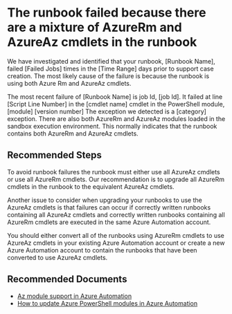 <properties
pageTitle="Runbook failure may be because there are a mixture AzureRm and AzureAz cmdlets in the runbook."
description="Runbook failed with symptoms that indicate there is a mixture of AzureRm and AzureAz cmdlets in the runbook."
infoBubbleText="The runbook may have failed because of AzureRm and AzureAz cmdlets in the runbook. See details on the right."
service="microsoft.automation"
resource="runbooks"
authoralias="stevechi"
authors="stevechi"
displayOrder=""
articleId="runbookfailedaz-rm-modules-edcf4092-4d6f-405f-ace6-657e789805bb"
diagnosticScenario="AAAzAndRmModulesInSandbox"
selfHelpType="diagnostics"
supportTopicIds="32635012,32599853,32599860,32599908,32615224"
resourceTags="windows"
productPesIds="15607"
cloudEnvironments="public"
/>
# The runbook failed because there are a mixture of AzureRm and AzureAz cmdlets in the runbook

<!--issueDescription-->
We have investigated and identified that your runbook, <!--$RunbookName-->[Runbook Name]<!--/$RunbookName-->, failed <!--$FailedJobs-->[Failed Jobs]<!--/$FailedJobs--> times in the <!--$TimeRange-->[Time Range]<!--/$TimeRange--> days prior to support case creation. The most likely cause of the failure is because the runbook is using both Azure  Rm and AzureAz cmdlets.

The most recent failure of <!--$RunbookName-->[Runbook Name]<!--/$RunbookName--> is job Id, <!--$JobId-->[job Id]<!--/$JobId-->. It failed at line <!--$ScriptLineNumber-->[Script Line Number]<!--/$ScriptLineNumber--> in the <!--$Cmdlet-->[cmdlet name]<!--/$Cmdlet--> cmdlet in the PowerShell module, <!--$Module-->[module]<!--/$Module--> <!--$Version-->[version number]<!--/$Version-->  The exception we detected is a <!--$Category-->[category]<!--/$Category--> exception. There are also both AzureRm and AzureAz modules loaded in the sandbox execution environment. This normally indicates that the runbook contains both AzureRm and AzureAz cmdlets.
<!--/issueDescription-->

## **Recommended Steps**

To avoid runbook failures the runbook must either use all AzureAz cmdlets or use all AzureRm cmdlets. Our recommendation is to upgrade all AzureRm cmdlets in the runbook to the equivalent AzureAz cmdlets.

Another issue to consider when upgrading your runbooks to use the AzureAz cmdlets is that failures can occur if correctly written runbooks containing all AzureAz cmdlets and correctly written runbooks containing all AzureRm cmdlets are executed in the same Azure Automation account.

You should either convert all of the runbooks using AzureRm cmdlets to use AzureAz cmdlets in your existing Azure Automation account or create a new Azure Automation account to contain the runbooks that have been converted to use AzureAz cmdlets.
## **Recommended Documents**

- [Az module support in Azure Automation](https://docs.microsoft.com/azure/automation/az-modules)
- [How to update Azure PowerShell modules in Azure Automation](https://docs.microsoft.com/azure/automation/automation-update-azure-modules)
